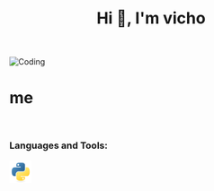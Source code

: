 <h1 align="center">Hi 👋, I'm vicho</h1>




<p align="left"> <a href="https://twitter.com/" target="blank"><img src="https://img.shields.io/twitter/follow/?logo=twitter&style=for-the-badge" alt="" /></a> </p>

<div> <img align="center" alt="Coding" width="300" src="https://media1.tenor.com/m/GOj9ZF_-ZOcAAAAd/cat.gif">
<h1> me</h1> </div>

<br>
<h3 align="left">Languages and Tools:</h3>
 </a> <a href="https://www.python.org" target="_blank" rel="noreferrer"> <img src="https://raw.githubusercontent.com/devicons/devicon/master/icons/python/python-original.svg" alt="python" width="40" height="40"/>

